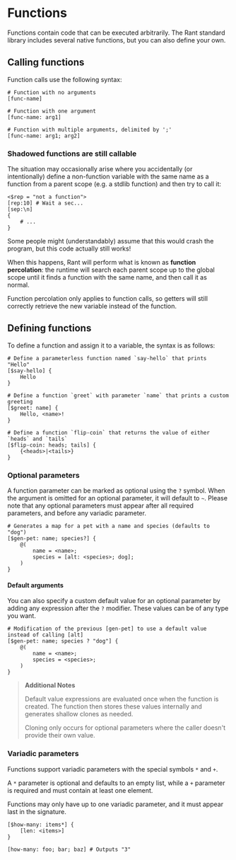 # Functions

Functions contain code that can be executed arbitrarily. The Rant standard library includes several native functions, but you can also define your own.

## Calling functions

Function calls use the following syntax:

```rant
# Function with no arguments
[func-name]

# Function with one argument
[func-name: arg1]

# Function with multiple arguments, delimited by ';'
[func-name: arg1; arg2]
```

### Shadowed functions are still callable

The situation may occasionally arise where you accidentally (or intentionally)
define a non-function variable with the same name as a function from a parent scope (e.g. a stdlib function) 
and then try to call it: 

```rant
<$rep = "not a function">
[rep:10] # Wait a sec...
[sep:\n]
{
    # ...
}
```

Some people might (understandably) assume that this would crash the program, but this code actually still works!

When this happens, Rant will perform what is known as **function percolation**:
the runtime will search each parent scope up to the global scope until it finds a function with the same name, and then call it as normal.

Function percolation only applies to function calls, so getters will still correctly retrieve the new variable instead of the function.




## Defining functions

To define a function and assign it to a variable, the syntax is as follows:

```rant
# Define a parameterless function named `say-hello` that prints "Hello"
[$say-hello] {
    Hello
}

# Define a function `greet` with parameter `name` that prints a custom greeting
[$greet: name] {
    Hello, <name>!
}

# Define a function `flip-coin` that returns the value of either `heads` and `tails`
[$flip-coin: heads; tails] {
    {<heads>|<tails>}
}
```

### Optional parameters

A function parameter can be marked as optional using the `?` symbol.
When the argument is omitted for an optional parameter, it will default to `~`.
Please note that any optional parameters must appear after all required parameters, and before any variadic parameter.

```rant
# Generates a map for a pet with a name and species (defaults to "dog")
[$gen-pet: name; species?] {
    @(
        name = <name>;
        species = [alt: <species>; dog];
    )
}
```

#### Default arguments

You can also specify a custom default value for an optional parameter by adding any expression after the `?` modifier.
These values can be of any type you want.

```rant
# Modification of the previous [gen-pet] to use a default value instead of calling [alt]
[$gen-pet: name; species ? "dog"] {
    @(
        name = <name>;
        species = <species>;
    )
}
```

> **Additional Notes** 
>
> Default value expressions are evaluated once when the function is created. 
> The function then stores these values internally and generates shallow clones as needed.
>
> Cloning only occurs for optional parameters where the caller doesn't provide their own value.

### Variadic parameters

Functions support variadic parameters with the special symbols `*` and `+`.

A `*` parameter is optional and defaults to an empty list, while a `+` parameter is required and must contain at least one element.

Functions may only have up to one variadic parameter, and it must appear last in the signature.

```rant
[$how-many: items*] {
    [len: <items>]
}

[how-many: foo; bar; baz] # Outputs "3"
```